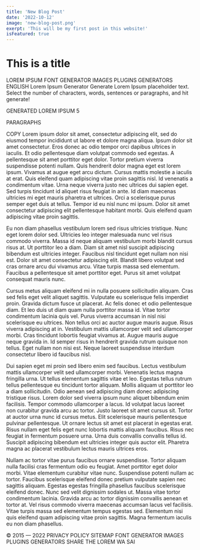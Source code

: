 ```yaml
---
title: 'New Blog Post'
date: '2022-10-12'
image: 'new-blog-post.png'
exerpt: 'This will be my first post in this website!'
isFeatured: true
---
```


<!-- Read-from-Markdown-Convert-HTML -->
<!-- This is the markdown (md) file. Above section is used for metadata -->

# This is a title

LOREM IPSUM
FONT GENERATOR
IMAGES
PLUGINS
GENERATORS
ENGLISH
Lorem Ipsum Generator
Generate Lorem Ipsum placeholder text. Select the number of characters, words, sentences or paragraphs, and hit generate!

GENERATED LOREM IPSUM
5
 
PARAGRAPHS
 
COPY 
Lorem ipsum dolor sit amet, consectetur adipiscing elit, sed do eiusmod tempor incididunt ut labore et dolore magna aliqua. Ipsum dolor sit amet consectetur. Eros donec ac odio tempor orci dapibus ultrices in iaculis. Et odio pellentesque diam volutpat commodo sed egestas. A pellentesque sit amet porttitor eget dolor. Tortor pretium viverra suspendisse potenti nullam. Quis hendrerit dolor magna eget est lorem ipsum. Vivamus at augue eget arcu dictum. Cursus mattis molestie a iaculis at erat. Quis eleifend quam adipiscing vitae proin sagittis nisl. Id venenatis a condimentum vitae. Urna neque viverra justo nec ultrices dui sapien eget. Sed turpis tincidunt id aliquet risus feugiat in ante. Id diam maecenas ultricies mi eget mauris pharetra et ultrices. Orci a scelerisque purus semper eget duis at tellus. Tempor id eu nisl nunc mi ipsum. Dolor sit amet consectetur adipiscing elit pellentesque habitant morbi. Quis eleifend quam adipiscing vitae proin sagittis.

Eu non diam phasellus vestibulum lorem sed risus ultricies tristique. Nunc eget lorem dolor sed. Ultricies leo integer malesuada nunc vel risus commodo viverra. Massa id neque aliquam vestibulum morbi blandit cursus risus at. Ut porttitor leo a diam. Diam sit amet nisl suscipit adipiscing bibendum est ultricies integer. Faucibus nisl tincidunt eget nullam non nisi est. Dolor sit amet consectetur adipiscing elit. Blandit libero volutpat sed cras ornare arcu dui vivamus arcu. Vitae turpis massa sed elementum. Faucibus a pellentesque sit amet porttitor eget. Purus sit amet volutpat consequat mauris nunc.

Cursus metus aliquam eleifend mi in nulla posuere sollicitudin aliquam. Cras sed felis eget velit aliquet sagittis. Vulputate eu scelerisque felis imperdiet proin. Gravida dictum fusce ut placerat. Ac felis donec et odio pellentesque diam. Et leo duis ut diam quam nulla porttitor massa id. Vitae tortor condimentum lacinia quis vel. Purus viverra accumsan in nisl nisi scelerisque eu ultrices. Non tellus orci ac auctor augue mauris augue. Risus viverra adipiscing at in. Vestibulum mattis ullamcorper velit sed ullamcorper morbi. Cras tincidunt lobortis feugiat vivamus at. Augue mauris augue neque gravida in. Id semper risus in hendrerit gravida rutrum quisque non tellus. Eget nullam non nisi est. Neque laoreet suspendisse interdum consectetur libero id faucibus nisl.

Dui sapien eget mi proin sed libero enim sed faucibus. Lectus vestibulum mattis ullamcorper velit sed ullamcorper morbi. Venenatis lectus magna fringilla urna. Ut tellus elementum sagittis vitae et leo. Egestas tellus rutrum tellus pellentesque eu tincidunt tortor aliquam. Mollis aliquam ut porttitor leo a diam sollicitudin. Odio aenean sed adipiscing diam donec adipiscing tristique risus. Lorem dolor sed viverra ipsum nunc aliquet bibendum enim facilisis. Tempor commodo ullamcorper a lacus. Id volutpat lacus laoreet non curabitur gravida arcu ac tortor. Justo laoreet sit amet cursus sit. Tortor at auctor urna nunc id cursus metus. Elit scelerisque mauris pellentesque pulvinar pellentesque. Ut ornare lectus sit amet est placerat in egestas erat. Risus nullam eget felis eget nunc lobortis mattis aliquam faucibus. Risus nec feugiat in fermentum posuere urna. Urna duis convallis convallis tellus id. Suscipit adipiscing bibendum est ultricies integer quis auctor elit. Pharetra magna ac placerat vestibulum lectus mauris ultrices eros.

Nullam ac tortor vitae purus faucibus ornare suspendisse. Tortor aliquam nulla facilisi cras fermentum odio eu feugiat. Amet porttitor eget dolor morbi. Vitae elementum curabitur vitae nunc. Suspendisse potenti nullam ac tortor. Faucibus scelerisque eleifend donec pretium vulputate sapien nec sagittis aliquam. Egestas egestas fringilla phasellus faucibus scelerisque eleifend donec. Nunc sed velit dignissim sodales ut. Massa vitae tortor condimentum lacinia. Gravida arcu ac tortor dignissim convallis aenean et tortor at. Vel risus commodo viverra maecenas accumsan lacus vel facilisis. Vitae turpis massa sed elementum tempus egestas sed. Elementum nisi quis eleifend quam adipiscing vitae proin sagittis. Magna fermentum iaculis eu non diam phasellus.

© 2015 — 2022
PRIVACY POLICY
SITEMAP
FONT GENERATOR
IMAGES
PLUGINS
GENERATORS
SHARE THE LOREM
WA
SAI
